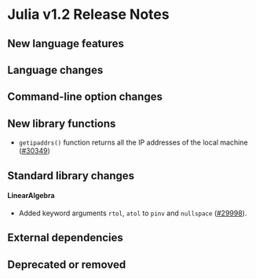 Julia v1.2 Release Notes
========================

New language features
---------------------


Language changes
----------------


Command-line option changes
---------------------------


New library functions
---------------------

* `getipaddrs()` function returns all the IP addresses of the local machine ([#30349])

Standard library changes
------------------------


#### LinearAlgebra

* Added keyword arguments `rtol`, `atol` to `pinv` and `nullspace` ([#29998]).


External dependencies
---------------------


Deprecated or removed
---------------------


<!--- generated by NEWS-update.jl: -->
[#29998]: https://github.com/JuliaLang/julia/issues/29998
[#30349]: https://github.com/JuliaLang/julia/issues/30349
